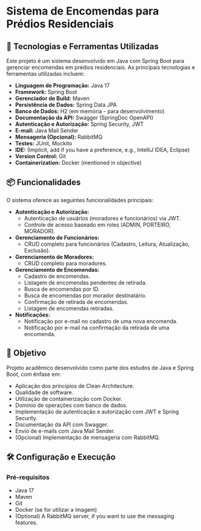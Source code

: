 # Sistema de Encomendas para Prédios Residenciais

## 🚀 Tecnologias e Ferramentas Utilizadas

Este projeto é um sistema desenvolvido em Java com Spring Boot para gerenciar encomendas em prédios residenciais. As principais tecnologias e ferramentas utilizadas incluem:

* **Linguagem de Programação:** Java 17
* **Framework:** Spring Boot
* **Gerenciador de Build:** Maven
* **Persistência de Dados:** Spring Data JPA
* **Banco de Dados:** H2 (em memória - para desenvolvimento)
* **Documentação da API:** Swagger (SpringDoc OpenAPI)
* **Autenticação e Autorização:** Spring Security, JWT
* **E-mail:** Java Mail Sender
* **Mensageria (Opcional):** RabbitMQ
* **Testes:** JUnit, Mockito
* **IDE:** (Implicit, add if you have a preference, e.g., IntelliJ IDEA, Eclipse)
* **Version Control:** Git
* **Containerization:** Docker (mentioned in objective)

## 📦 Funcionalidades

O sistema oferece as seguintes funcionalidades principais:

* **Autenticação e Autorização:**
    * Autenticação de usuários (moradores e funcionários) via JWT.
    * Controle de acesso baseado em roles (ADMIN, PORTEIRO, MORADOR).
* **Gerenciamento de Funcionários:**
    * CRUD completo para funcionários (Cadastro, Leitura, Atualização, Exclusão).
* **Gerenciamento de Moradores:**
    * CRUD completo para moradores.
* **Gerenciamento de Encomendas:**
    * Cadastro de encomendas.
    * Listagem de encomendas pendentes de retirada.
    * Busca de encomendas por ID.
    * Busca de encomendas por morador destinatário.
    * Confirmação de retirada de encomendas.
    * Listagem de encomendas retiradas.
* **Notificações:**
    * Notificação por e-mail no cadastro de uma nova encomenda.
    * Notificação por e-mail na confirmação da retirada de uma encomenda.

## 🎯 Objetivo

Projeto acadêmico desenvolvido como parte dos estudos de Java e Spring Boot, com ênfase em:

* Aplicação dos princípios de Clean Architecture.
* Qualidade de software.
* Utilização de containerização com Docker.
* Domínio de operações com banco de dados.
* Implementação de autenticação e autorização com JWT e Spring Security.
* Documentação da API com Swagger.
* Envio de e-mails com Java Mail Sender.
* (Opcional) Implementação de mensageria com RabbitMQ.

## 🛠️ Configuração e Execução

### Pré-requisitos

* Java 17
* Maven
* Git
* Docker (se for utilizar a imagem)
* (Optional) A RabbitMQ server, if you want to use the messaging features.
